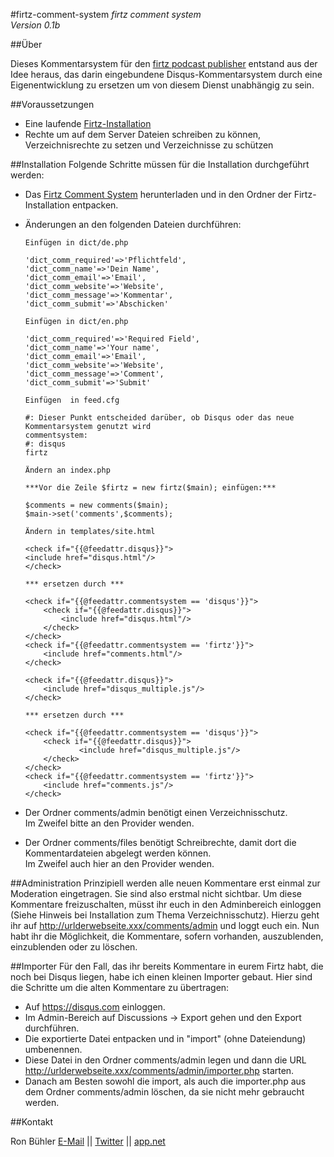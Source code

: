 #firtz-comment-system
*firtz comment system*  
*Version 0.1b*


##Über

Dieses Kommentarsystem für den [firtz podcast publisher](http://firtz.org/) entstand aus der Idee heraus, das darin eingebundene Disqus-Kommentarsystem durch eine Eigenentwicklung zu ersetzen um von diesem Dienst unabhängig zu sein.


##Voraussetzungen
* Eine laufende [Firtz-Installation](https://github.com/eazyliving/firtz/)
* Rechte um auf dem Server Dateien schreiben zu können, Verzeichnisrechte zu setzen und Verzeichnisse zu schützen


##Installation
Folgende Schritte müssen für die Installation durchgeführt werden:

* Das [Firtz Comment System](https://github.com/RonBuehler/firtz-comment-system) herunterladen und in den Ordner der Firtz-Installation entpacken.

* Änderungen an den folgenden Dateien durchführen:

      Einfügen in dict/de.php
    ```
    'dict_comm_required'=>'Pflichtfeld',
    'dict_comm_name'=>'Dein Name',
    'dict_comm_email'=>'Email',
    'dict_comm_website'=>'Website',
    'dict_comm_message'=>'Kommentar',
    'dict_comm_submit'=>'Abschicken'
    ```
    
      Einfügen in dict/en.php
    ```
    'dict_comm_required'=>'Required Field',
    'dict_comm_name'=>'Your name',
    'dict_comm_email'=>'Email',
    'dict_comm_website'=>'Website',
    'dict_comm_message'=>'Comment',
    'dict_comm_submit'=>'Submit'
    ```
    
      Einfügen  in feed.cfg
    ```
    #: Dieser Punkt entscheided darüber, ob Disqus oder das neue Kommentarsystem genutzt wird
    commentsystem:
    #: disqus
    firtz
    ```
    
      Ändern an index.php
    ```
    ***Vor die Zeile $firtz = new firtz($main); einfügen:***
    
    $comments = new comments($main);
    $main->set('comments',$comments);
    ```
    
      Ändern in templates/site.html
    ```
    <check if="{{@feedattr.disqus}}">
	<include href="disqus.html"/>
    </check>

    *** ersetzen durch ***
    
    <check if="{{@feedattr.commentsystem == 'disqus'}}">
      	<check if="{{@feedattr.disqus}}">
	      	<include href="disqus.html"/>
      	</check>
    </check>
    <check if="{{@feedattr.commentsystem == 'firtz'}}">
      	<include href="comments.html"/>
    </check>
    ```

    ```
    <check if="{{@feedattr.disqus}}">
        <include href="disqus_multiple.js"/>
    </check>
    
    *** ersetzen durch ***
    
    <check if="{{@feedattr.commentsystem == 'disqus'}}">
      	<check if="{{@feedattr.disqus}}">
      	      	<include href="disqus_multiple.js"/>
      	</check>
    </check>
    <check if="{{@feedattr.commentsystem == 'firtz'}}">
      	<include href="comments.js"/>
    </check>    
    ```
    
* Der Ordner comments/admin benötigt einen Verzeichnisschutz.  
Im Zweifel bitte an den Provider wenden.

* Der Ordner comments/files benötigt Schreibrechte, damit dort die Kommentardateien abgelegt werden können.  
Im Zweifel auch hier an den Provider wenden.


##Administration
Prinzipiell werden alle neuen Kommentare erst einmal zur Moderation eingetragen. Sie sind also erstmal nicht sichtbar.
Um diese Kommentare freizuschalten, müsst ihr euch in den Adminbereich einloggen (Siehe Hinweis bei Installation zum Thema Verzeichnisschutz).
Hierzu geht ihr auf http://urlderwebseite.xxx/comments/admin und loggt euch ein.
Nun habt ihr die Möglichkeit, die Kommentare, sofern vorhanden, auszublenden, einzublenden oder zu löschen.


##Importer
Für den Fall, das ihr bereits Kommentare in eurem Firtz habt, die noch bei Disqus liegen, habe ich einen kleinen Importer gebaut. Hier sind die Schritte um die alten Kommentare zu übertragen:
* Auf https://disqus.com einloggen.
* Im Admin-Bereich auf Discussions -> Export gehen und den Export durchführen.
* Die exportierte Datei entpacken und in "import" (ohne Dateiendung) umbenennen.
* Diese Datei in den Ordner comments/admin legen und dann die URL http://urlderwebseite.xxx/comments/admin/importer.php starten.
* Danach am Besten sowohl die import, als auch die importer.php aus dem Ordner comments/admin löschen, da sie nicht mehr gebraucht werden.


##Kontakt

Ron Bühler [E-Mail](mailto:ronbuehler@live.de) || [Twitter](https://twitter.com/ronbuehler) || [app.net](https://alpha.app.net/ronbuehler)


